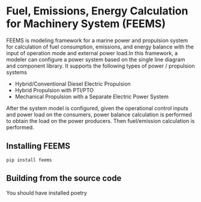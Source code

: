# Fuel, Emissions, Energy Calculation for Machinery System (FEEMS)

FEEMS is modeling framework for a marine power and propulsion system for calculation of fuel consumption, emissions, and energy balance with the input of operation mode and external power load.In this framework, a modeler can configure a power system based on the single line diagram and component library. It supports the following types of power / propulsion systems

- Hybrid/Conventional Diesel Electric Propulsion
- Hybrid Propulsion with PTI/PTO
- Mechanical Propulsion with a Separate Electric Power System

After the system model is configured, given the operational control inputs and power load on the consumers, power balance calculation is performed to obtain the load on the power producers. Then fuel/emission calculation is performed.

## Installing FEEMS

```
pip install feems
```

## Building from the source code

You should have installed poetry

```

```
